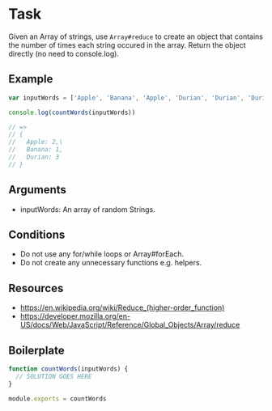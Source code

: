 # Task

Given an Array of strings, use `Array#reduce` to create an object that contains the number of times each string occured in the array. Return the object directly (no need to console.log).

## Example

```js
var inputWords = ['Apple', 'Banana', 'Apple', 'Durian', 'Durian', 'Durian']

console.log(countWords(inputWords))

// =>
// {
//   Apple: 2,\
//   Banana: 1,
//   Durian: 3
// }
```

## Arguments

* inputWords: An array of random Strings.

## Conditions

* Do not use any for/while loops or Array#forEach.
* Do not create any unnecessary functions e.g. helpers.

## Resources

* https://en.wikipedia.org/wiki/Reduce_(higher-order_function)
* https://developer.mozilla.org/en-US/docs/Web/JavaScript/Reference/Global_Objects/Array/reduce

## Boilerplate

```js
function countWords(inputWords) {
  // SOLUTION GOES HERE
}

module.exports = countWords
```
